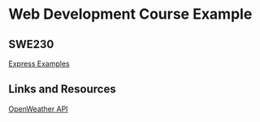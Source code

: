 # Web Development Course Example
## SWE230
[Express Examples](https://github.com/essam-eliwa/express)

## Links and Resources
[OpenWeather API](https://openweathermap.org/)

